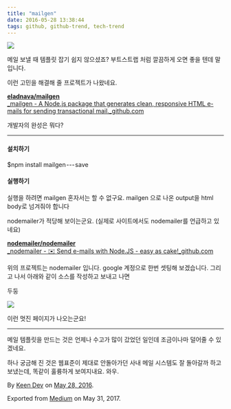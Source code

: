 ```yaml
---
title: "mailgen"
date: 2016-05-28 13:38:44
tags: github, github-trend, tech-trend 
---
```



![][image0]

메일 보낼 때 템플릿 잡기 쉽지 않으셨죠? 부트스트랩 처럼 깔끔하게 오면 좋을 텐데 말입니다.

이런 고민을 해결해 줄 프로젝트가 나왔네요.

[**eladnava/mailgen**  
_mailgen - A Node.js package that generates clean, responsive HTML e-mails for sending transactional mail._github.com][anchor0][][anchor1]

개발자의 완성은 뭐다?

---

#### 설치하기

$npm install mailgen --- save

#### 실행하기

실행을 하려면 mailgen 혼자서는 할 수 없구요. mailgen 으로 나온 output을 html body로 넘겨줘야 합니다

nodemailer가 적당해 보이는군요. (실제로 사이트에서도 nodemailer를 언급하고 있네요)

[**nodemailer/nodemailer**  
_nodemailer - ✉️ Send e-mails with Node.JS - easy as cake!_github.com][anchor2][][anchor3]

위의 프로젝트는 nodemailer 입니다. google 계정으로 한번 셋팅해 보겠습니다. 그리고 나서 아래와 같이 소스를 작성하고 보내고 나면

두둥

![][image1]

이런 멋진 페이지가 나오는군요!

---

메일 템플릿을 만드는 것은 언제나 수고가 많이 갔었던 일인데 조금이나마 덜어줄 수 있겠네요.

하나 궁금해 진 것은 웹표준이 제대로 안돌아가던 사내 메일 시스템도 잘 돌아갈까 하고 보냈는데, 똑같이 훌륭하게 보여지내요. 와우.

By [Keen Dev][anchor4] on [May 28, 2016][anchor5].

Exported from [Medium][anchor6] on May 31, 2017\.


[anchor0]: https://github.com/eladnava/mailgen "https://github.com/eladnava/mailgen"
[anchor1]: https://github.com/eladnava/mailgen
[anchor2]: https://github.com/nodemailer/nodemailer "https://github.com/nodemailer/nodemailer"
[anchor3]: https://github.com/nodemailer/nodemailer
[anchor4]: https://medium.com/@keendev
[anchor5]: https://medium.com/p/3c41c4bdc1c7
[anchor6]: https://medium.com


[image0]: /images/1*EwDH_HZRnjLrrlJBCDebgg.png
[image1]: /images/1*AbLqpP89jMgImhKsOng6HA.pn